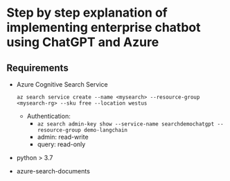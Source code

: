 # Step by step explanation of implementing enterprise chatbot using ChatGPT and Azure

## Requirements 
- Azure Cognitive Search Service

    `az search service create --name <mysearch> --resource-group <mysearch-rg> --sku free --location westus`

    - Authentication:
      - `az search admin-key show --service-name searchdemochatgpt --resource-group demo-langchain`
      - admin: read-write
      - query: read-only

- python > 3.7
- azure-search-documents

